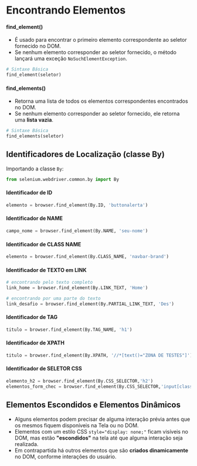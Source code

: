 # Encontrando Elementos


#### find_element() 

- É usado para encontrar o primeiro elemento correspondente ao seletor fornecido no DOM.
- Se nenhum elemento corresponder ao seletor fornecido, o método lançará uma exceção ``NoSuchElementException``.

```python
# Sintaxe Básica
find_element(seletor)
```

#### find_elements()

- Retorna uma lista de todos os elementos correspondentes encontrados no DOM.
- Se nenhum elemento corresponder ao seletor fornecido, ele retorna uma **lista vazia**. 

```python
# Sintaxe Básica
find_elements(seletor)
```


## Identificadores de Localização (classe By)


Importando a classe ``By``:
```python
from selenium.webdriver.common.by import By
```


#### Identificador de ID
```python
elemento = browser.find_element(By.ID, 'buttonalerta')
```


#### Identificador de NAME
```python
campo_nome = browser.find_element(By.NAME, 'seu-nome')
```


#### Identificador de CLASS NAME
```python
elemento = browser.find_element(By.CLASS_NAME, 'navbar-brand')
```


#### Identificador de TEXTO em LINK
```python
# encontrando pelo texto completo
link_home = browser.find_element(By.LINK_TEXT, 'Home')

# encontrando por uma parte do texto
link_desafio = browser.find_element(By.PARTIAL_LINK_TEXT, 'Des')
```


#### Identificador de TAG
```python
titulo = browser.find_element(By.TAG_NAME, 'h1')
```


#### Identificador de XPATH
```python
titulo = browser.find_element(By.XPATH, '//*[text()="ZONA DE TESTES"]')
```


#### Identificador de SELETOR CSS
```python
elemento_h2 = browser.find_element(By.CSS_SELECTOR,'h2')
elementos_form_chec = browser.find_element(By.CSS_SELECTOR,'input[class="form-check-input"]')
```


## Elementos Escondidos e Elementos Dinâmicos


- Alguns elementos podem precisar de alguma interação prévia antes que os mesmos fiquem disponíveis na Tela ou no DOM.
- Elementos com um estilo CSS `style="display: none;"` ficam visíveis no DOM, mas estão **"escondidos"** na tela até que alguma interação seja realizada.
- Em contrapartida há outros elementos que são **criados dinamicamente** no DOM, conforme interações do usuário. 